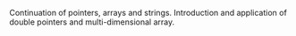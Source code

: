 Continuation of pointers, arrays and strings.
Introduction and application of double pointers and multi-dimensional array.
